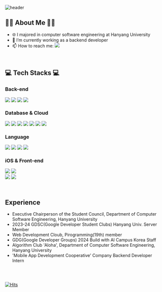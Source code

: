 ![header](https://capsule-render.vercel.app/api?type=waving&color=timeGradient&height=270&section=header&text=Welcome%20to%20Hyein's%20GitHub%20&fontSize=40&animation=twinkling)

## 👩‍💻 About Me 👩‍💻
- 🌐 I majored in computer software engineering at Hanyang University
- 🔭 I’m currently working as a backend developer
- 📫 How to reach me: <a href="mailto:jhi2002@hanyang.ac.kr" target="_blank"><img src="https://img.shields.io/badge/Gmail-EA4335?style=flat-square&logo=gmail&logoColor=white"/></a>

</br>

## 💻 Tech Stacks 💻
### Back-end
<img src ="https://img.shields.io/badge/Springboot-6DB33F.svg?&style=flat&logo=springboot&logoColor=white"/> <img src ="https://img.shields.io/badge/Nest.js-E0234E.svg?&style=flat&logo=nestjs&logoColor=white"/> <img src ="https://img.shields.io/badge/Django-092E20.svg?&style=flate&logo=django&logoColor=white"/>  <img src ="https://img.shields.io/badge/Node.js-339933.svg?&style=flat&logo=nodedotjs&logoColor=white"/> </br>
### Database & Cloud
  <img src ="https://img.shields.io/badge/MySQL-4479A1.svg?&style=flat&logo=mysql&logoColor=white"/> <img src ="https://img.shields.io/badge/Docker-2496ED.svg?&style=flat&logo=docker&logoColor=white"/> <img src ="https://img.shields.io/badge/Nginx-009639.svg?&style=flat&logo=nginx&logoColor=white"/> <img src ="https://img.shields.io/badge/AmazonEC2-FF9900.svg?&style=flat&logo=amazonec2&logoColor=white"/> <img src ="https://img.shields.io/badge/AmazonS3-569A31.svg?&style=flat&logo=amazons3&logoColor=white"/> <img src ="https://img.shields.io/badge/AmazonRDS-527FFF.svg?&style=flat&logo=amazonrds&logoColor=white"/> 
  <img src ="https://img.shields.io/badge/Firebase-FFCA28.svg?&style=flat&logo=firebase&logoColor=white"/> </br>
### Language
<img src ="https://img.shields.io/badge/Python-3776AB.svg?&style=flat&logo=Python&logoColor=white"/> <img src ="https://img.shields.io/badge/JAVA-007396.svg?&style=flat&logo=java&logoColor=white"/> <img src ="https://img.shields.io/badge/c-A8B9CC.svg?&style=flat&logo=c&logoColor=white"/> <img src ="https://img.shields.io/badge/C++-00599C.svg?&style=flat&logo=C%2B%2B&logoColor=white"/>  </br>
### iOS & Front-end
  <img src ="https://img.shields.io/badge/Swift-F05138.svg?&style=flat&logo=swift&logoColor=white"/>  <img src ="https://img.shields.io/badge/Flutter-02569B.svg?&style=flat&logo=flutter&logoColor=white"/> </br>
<img src ="https://img.shields.io/badge/javascript-F7DF1E.svg?&style=flat&logo=javascript&logoColor=white"/> <img src ="https://img.shields.io/badge/bootstrap-7952B3.svg?&style=flat&logo=bootstrap&logoColor=white"/>  </br>


</br>


## Experience 

- Executive Chairperson of the Student Council, Department of Computer Software Engineering, Hanyang University
- 2023-24 GDSC(Google Developer Student Clubs) Hanyang Univ. Server Member
- Web Development Cloub, Pirogramming(19th) member
- GDG(Google Developer Groups) 2024 Build with AI Campus Korea Staff
- Algorithm Club 'Aloha', Department of Computer Software Engineering, Hanyang University
- 'Mobile App Development Cooperative' Company Backend Developer Intern

</br>
</br>

[![Hits](https://hits.seeyoufarm.com/api/count/incr/badge.svg?url=https%3A%2F%2Fgithub.com%2Fhyeinj&count_bg=%23FF84A3&title_bg=%23555555&icon=github.svg&icon_color=%23E7E7E7&title=GITHUB&edge_flat=false)](https://hits.seeyoufarm.com)


<!--
![Hyein's GitHub stats](https://github-readme-stats.vercel.app/api?username=hyeinj&count_private=true&show_icons=true&theme=cobalt)
[![Top Langs](https://github-readme-stats.vercel.app/api/top-langs/?username=hyeinj&layout=compact)](https://github.com/hyeinj)

**hyeinj/hyeinj** is a ✨ _special_ ✨ repository because its `README.md` (this file) appears on your GitHub profile.

Here are some ideas to get you started:

- 🔭 I’m currently working on ...
- 🌱 I’m currently learning ...
- 👯 I’m looking to collaborate on ...
- 🤔 I’m looking for help with ...
- 💬 Ask me about ...
- 📫 How to reach me: ...
- 😄 Pronouns: ...
- ⚡ Fun fact: ...
-->

